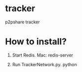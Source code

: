 # tracker
p2pshare tracker

# How to install?

1. Start Redis. Mac: redis-server

2. Run TrackerNetwork.py. python 